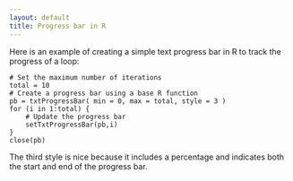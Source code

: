 ```yaml
---
layout: default
title: Progress bar in R
---
```


Here is an example of creating a simple text progress bar in R to track the progress of a loop:

```
# Set the maximum number of iterations
total = 10
# Create a progress bar using a base R function
pb = txtProgressBar( min = 0, max = total, style = 3 )
for (i in 1:total) {
	# Update the progress bar
	setTxtProgressBar(pb,i)
}
close(pb)
```

The third style is nice because it includes a percentage and indicates both the start and end of the progress bar.
